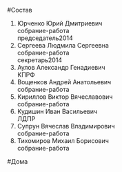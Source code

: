#Состав  
1. Юрченко Юрий Дмитриевич  
    собрание-работа  
    председатель2014  
2. Сергеева Людмила Сергеевна  
    собрание-работа  
    секретарь2014  
3. Аулов Александр Генадиевич  
    КПРФ  
4. Вощенков Андрей Анатольевич  
    собрание-работа  
5. Кириллов Виктор Вячеславович  
    собрание-работа  
6. Кудишин Иван Васильевич  
    ЛДПР  
7. Супрун Вячеслав Владимирович  
    собрание-работа  
8. Тихомиров Михаил Борисович  
    собрание-работа  
  
#Дома  

